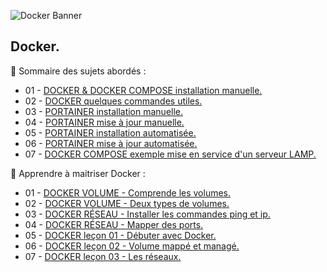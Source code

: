 ![Docker Banner](https://thingsolver.com/wp-content/uploads/docker-cover.png)

## Docker.

👋 Sommaire des sujets abordés :

- 01 - [DOCKER & DOCKER COMPOSE installation manuelle.](DOCKER-et-DOCKER-COMPOSE-Installation-manuelle.md)
- 02 - [DOCKER quelques commandes utiles.](DOCKER-Quelques-commandes-utiles.md)
- 03 - [PORTAINER installation manuelle.](PORTAINER-Installation-manuelle.md)
- 04 - [PORTAINER mise à jour manuelle.](PORTAINER-Mise-à-jour-manuelle.md)
- 05 - [PORTAINER installation automatisée.](PORTAINER-Installation-automatisée.md)
- 06 - [PORTAINER mise à jour automatisée.](PORTAINER-Mise-à-jour-automatisée.md)
- 07 - [DOCKER COMPOSE exemple mise en service d'un serveur LAMP.](DOCKER-COMPOSE-exemple-server-LAMP.md)

👋 Apprendre à maitriser Docker :

- 01 - [DOCKER VOLUME - Comprende les volumes.](DOCKER-VOLUME-Comprende-les-volumes.md)
- 02 - [DOCKER VOLUME - Deux types de volumes.](DOCKER-VOLUME-Deux-types-de-volumes.md)
- 03 - [DOCKER RÉSEAU - Installer les commandes ping et ip.](DOCKER-RÉSEAU-Installer-les-commandes-ping-et-ip.md)
- 04 - [DOCKER RÉSEAU - Mapper des ports.](DOCKER-RÉSEAU-Mapper-des-ports.md)
- 05 - [DOCKER leçon 01 - Débuter avec Docker.](DOCKER-leçon-01.md)
- 06 - [DOCKER leçon 02 - Volume mappé et managé.](DOCKER-leçon-02.md)
- 07 - [DOCKER leçon 03 - Les réseaux.](DOCKER-leçon-03.md)
